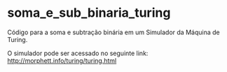 # soma_e_sub_binaria_turing

Código para a soma e subtração binária em um Simulador da Máquina de Turing.

O simulador pode ser acessado no seguinte link: http://morphett.info/turing/turing.html




